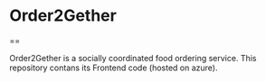 # Order2Gether
==

Order2Gether is a socially coordinated food ordering service.
This repository contans its Frontend code (hosted on azure).
